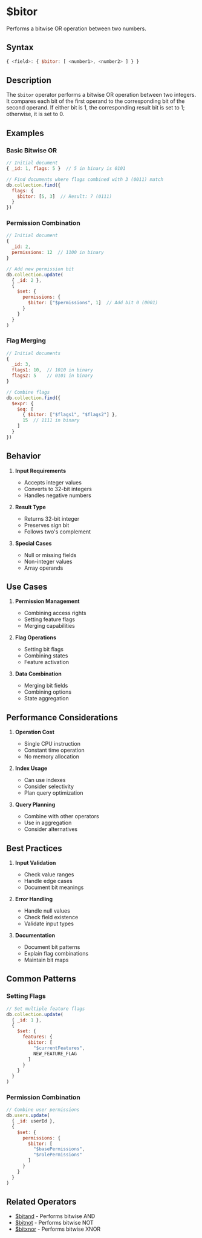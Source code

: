 # $bitor

Performs a bitwise OR operation between two numbers.

## Syntax

```javascript
{ <field>: { $bitor: [ <number1>, <number2> ] } }
```

## Description

The `$bitor` operator performs a bitwise OR operation between two integers. It compares each bit of the first operand to the corresponding bit of the second operand. If either bit is 1, the corresponding result bit is set to 1; otherwise, it is set to 0.

## Examples

### Basic Bitwise OR

```javascript
// Initial document
{ _id: 1, flags: 5 }  // 5 in binary is 0101

// Find documents where flags combined with 3 (0011) match
db.collection.find({
  flags: {
    $bitor: [5, 3]  // Result: 7 (0111)
  }
})
```

### Permission Combination

```javascript
// Initial document
{
  _id: 2,
  permissions: 12  // 1100 in binary
}

// Add new permission bit
db.collection.update(
  { _id: 2 },
  {
    $set: {
      permissions: {
        $bitor: ["$permissions", 1]  // Add bit 0 (0001)
      }
    }
  }
)
```

### Flag Merging

```javascript
// Initial documents
{
  _id: 3,
  flags1: 10,  // 1010 in binary
  flags2: 5    // 0101 in binary
}

// Combine flags
db.collection.find({
  $expr: {
    $eq: [
      { $bitor: ["$flags1", "$flags2"] },
      15  // 1111 in binary
    ]
  }
})
```

## Behavior

1. **Input Requirements**
   - Accepts integer values
   - Converts to 32-bit integers
   - Handles negative numbers

2. **Result Type**
   - Returns 32-bit integer
   - Preserves sign bit
   - Follows two's complement

3. **Special Cases**
   - Null or missing fields
   - Non-integer values
   - Array operands

## Use Cases

1. **Permission Management**
   - Combining access rights
   - Setting feature flags
   - Merging capabilities

2. **Flag Operations**
   - Setting bit flags
   - Combining states
   - Feature activation

3. **Data Combination**
   - Merging bit fields
   - Combining options
   - State aggregation

## Performance Considerations

1. **Operation Cost**
   - Single CPU instruction
   - Constant time operation
   - No memory allocation

2. **Index Usage**
   - Can use indexes
   - Consider selectivity
   - Plan query optimization

3. **Query Planning**
   - Combine with other operators
   - Use in aggregation
   - Consider alternatives

## Best Practices

1. **Input Validation**
   - Check value ranges
   - Handle edge cases
   - Document bit meanings

2. **Error Handling**
   - Handle null values
   - Check field existence
   - Validate input types

3. **Documentation**
   - Document bit patterns
   - Explain flag combinations
   - Maintain bit maps

## Common Patterns

### Setting Flags

```javascript
// Set multiple feature flags
db.collection.update(
  { _id: 1 },
  {
    $set: {
      features: {
        $bitor: [
          "$currentFeatures",
          NEW_FEATURE_FLAG
        ]
      }
    }
  }
)
```

### Permission Combination

```javascript
// Combine user permissions
db.users.update(
  { _id: userId },
  {
    $set: {
      permissions: {
        $bitor: [
          "$basePermissions",
          "$rolePermissions"
        ]
      }
    }
  }
)
```

## Related Operators

- [$bitand](bitand.md) - Performs bitwise AND
- [$bitnot](bitnot.md) - Performs bitwise NOT
- [$bitxnor](bitxnor.md) - Performs bitwise XNOR 